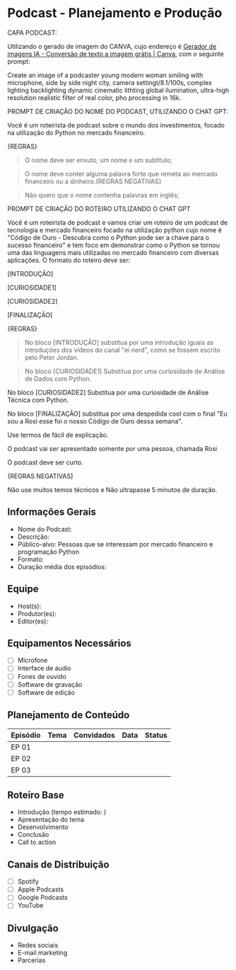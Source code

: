 # Podcast - Planejamento e Produção

CAPA  PODCAST:

Utilizando o gerado de imagem do  CANVA, cujo endereço é [Gerador de imagens IA - Conversão de texto a imagem grátis | Canva](https://www.canva.com/pt_br/gerador-imagem-ia/), com o seguinte prompt:

Create an image of a podcaster young modern woman smiling with microphone, side by side night city, camera settingt/8.1/100s, complex lighting backlighting dynamic cinematic lithting global ilumination, ultra-high resolution realistic filter of real color, pho processing in 16k.

PROMPT DE CRIAÇÃO DO NOME DO PODCAST, UTILIZANDO O CHAT GPT:

Você é um roteirista de podcast sobre o mundo dos investimentos, focado na utilização do Python no mercado financeiro.  

{REGRAS}

 >O nome deve ser enxuto, um nome e um subtítulo; 

>O nome deve conter alguma palavra forte que remeta ao mercado financeiro ou a dinheiro.{REGRAS NEGATIVAS}

 >Não quero que o nome contenha palavras em inglês; 

PROMPT DE CRIAÇÃO DO ROTEIRO UTILIZANDO O CHAT GPT

Você é um roteirista de podcast e vamos criar um roteiro de um podcast de tecnologia e mercado financeiro focado na utilização python cujo nome é "Código de Ouro -  Descubra como o Python pode ser a chave para o sucesso financeiro" e tem foco em demonstrar como o Python se tornou uma das linguagens mais utilizadas no mercado financeiro com diversas aplicações.  O formato do roteiro deve ser: 

[INTRODUÇÃO]

 [CURIOSIDADE1]

[CURIOSIDADE2]

[FINALIZAÇÃO]    

 {REGRAS}

 >No bloco [INTRODUÇÃO] substitua por uma introdução iguais as introduções dos vídeos do canal "ei nerd", como se fossem escrito pelo Peter Jordan.  

>No bloco [CURIOSIDADE1] Substitua  por uma curiosidade de Análise de Dados com Python. 

 No bloco [CURIOSIDADE2] Substitua por uma  curiosidade de Análise Técnica com Python.  

No bloco [FINALIZAÇÃO] substitua por uma despedida cool com o final "Eu sou a Rosi esse foi o nosso Código de Ouro dessa semana".

  Use termos de fácil de explicação. 

 O podcast vai ser apresentado somente por uma pessoa, chamada Rosi

 O podcast deve ser curto. 

 {REGRAS NEGATIVAS] 

 Não use muitos temos técnicos e Não ultrapasse 5 minutos de duração.

## Informações Gerais

- Nome do Podcast:
- Descrição:
- Público-alvo: Pessoas que se interessam por mercado financeiro e programação Python
- Formato:
- Duração média dos episódios:

## Equipe

- Host(s):
- Produtor(es):
- Editor(es):

## Equipamentos Necessários

- [ ]  Microfone
- [ ]  Interface de áudio
- [ ]  Fones de ouvido
- [ ]  Software de gravação
- [ ]  Software de edição

## Planejamento de Conteúdo

| **Episódio** | **Tema** | **Convidados** | **Data** | **Status** |
| --- | --- | --- | --- | --- |
| EP 01 |  |  |  |  |
| EP 02 |  |  |  |  |
| EP 03 |  |  |  |  |

## Roteiro Base

- Introdução (tempo estimado: )
- Apresentação do tema
- Desenvolvimento
- Conclusão
- Call to action

## Canais de Distribuição

- [ ]  Spotify
- [ ]  Apple Podcasts
- [ ]  Google Podcasts
- [ ]  YouTube

## Divulgação

- Redes sociais
- E-mail marketing
- Parcerias
